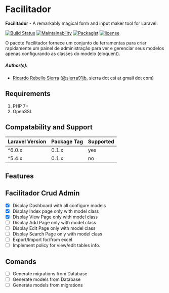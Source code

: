 # Facilitador

**Facilitador** - A remarkably magical form and input maker tool for Laravel.

[![Build Status](https://travis-ci.org/SierraTecnologiaInc/Facilitador.svg?branch=master)](https://travis-ci.org/SierraTecnologiaInc/Facilitador)
[![Maintainability](https://api.codeclimate.com/v1/badges/8c00a046fec32d8b8ac7/maintainability)](https://codeclimate.com/github/SierraTecnologiaInc/Facilitador/maintainability)
[![Packagist](https://img.shields.io/packagist/dt/sierratecnologia/facilitador.svg)](https://packagist.org/packages/sierratecnologia/facilitador)
[![license](https://img.shields.io/github/license/mashape/apistatus.svg)](https://packagist.org/packages/sierratecnologia/facilitador)

O pacote Facilitador fornece um conjunto de ferramentas para criar rapidamente um painel de administração para ver e gerenciar seus modelos apenas configurando as classes do modelo (eloquent).

##### Author(s):
* [Ricardo Rebello Sierra](https://github.com/ricardosierra) ([@sierra91jb](http://twitter.com/sierra91jb), sierra dot csi at gmail dot com)

## Requirements

1. PHP 7+
2. OpenSSL

## Compatability and Support

| Laravel Version | Package Tag | Supported |
|-----------------|-------------|-----------|
| ^6.0.x | 0.1.x | yes |
| ^5.4.x | 0.1.x | no |

## Features

## Facilitador Crud Admin

- [x] Display Dashboard with all configure models
- [x] Display Index page only with model class 
- [x] Display View Page only with model class
- [ ] Display Add Page only with model class
- [ ] Display Edit Page only with model class
- [ ] Display Search Page only with model class
- [ ] Export/Import for/from excel
- [ ] Implement policy for view/edit tables info.

## Comands

- [ ] Generate migrations from Database
- [ ] Generate models from Database
- [ ] Generate models from migrations